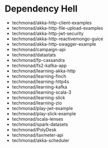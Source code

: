 # Dependency Hell
- techmonad/akka-http-client-examples
- techmonad/akka-http-file-upload-examples
- techmonad/akka-http-jwt-security
- techmonad/akka-http-reactivemongo-guice
- techmonad/akka-http-swagger-example
- techmonad/campaign-api
- techmonad/datastats
- techmonad/fp-cassandra
- techmonad/fs2-kafka-app
- techmonad/learning-akka-http
- techmonad/learning-finch
- techmonad/learning-http4s
- techmonad/learning-kafka
- techmonad/learning-scala-3
- techmonad/learning-slick
- techmonad/learning-zio
- techmonad/play-jwt-example
- techmonad/play-slick-example
- techmonad/scala-lenses
- techmonad/spark-datasets
- techmonad/PolyDesk
- techmonad/taxmeter-api
- techmonad/akka-scheduler
